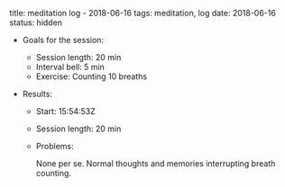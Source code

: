 title: meditation log - 2018-06-16
tags: meditation, log
date: 2018-06-16
status: hidden

- Goals for the session:
    - Session length: 20 min
    - Interval bell: 5 min
    - Exercise: Counting 10 breaths

- Results:
    - Start: 15:54:53Z
    - Session length: 20 min
    - Problems:

        None per se. Normal thoughts and memories interrupting breath
        counting.
